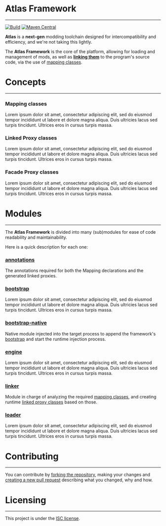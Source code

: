 # Atlas Framework
___

[![Build][badge-github-ci]][project-gradle-ci]
[![Maven Central][badge-mvnc]][project-mvnc]

**Atlas** is a **next-gen** modding toolchain designed for 
intercompatibility and efficiency, and we're not taking this lightly.

The **Atlas Framework** is the core of the platform, allowing for loading and 
management of mods, as well as **[linking them](#linkermodule-linker)** to the program's 
source code, via the use of [mapping classes](#mapping-classes).

# Concepts
___

### Mapping classes

Lorem ipsum dolor sit amet, consectetur adipiscing elit, sed do eiusmod tempor
incididunt ut labore et dolore magna aliqua. Duis ultricies lacus sed turpis
tincidunt. Ultrices eros in cursus turpis massa.

### Linked Proxy classes

Lorem ipsum dolor sit amet, consectetur adipiscing elit, sed do eiusmod tempor
incididunt ut labore et dolore magna aliqua. Duis ultricies lacus sed turpis
tincidunt. Ultrices eros in cursus turpis massa.

### Facade Proxy classes

Lorem ipsum dolor sit amet, consectetur adipiscing elit, sed do eiusmod tempor
incididunt ut labore et dolore magna aliqua. Duis ultricies lacus sed turpis
tincidunt. Ultrices eros in cursus turpis massa.

# Modules
___

The **Atlas Framework** is divided into many (sub)modules for ease of 
code readability and maintainability.

Here is a quick description for each one:

### [annotations][module-annotations]

The annotations required for both the Mapping declarations and the generated
linked proxies.

### [bootstrap][module-bootstrap]

Lorem ipsum dolor sit amet, consectetur adipiscing elit, sed do eiusmod tempor
incididunt ut labore et dolore magna aliqua. Duis ultricies lacus sed turpis
tincidunt. Ultrices eros in cursus turpis massa.

### [bootstrap-native][module-bootstrap-native]

Native module injected into the target process to append the framework's
[bootstrap](#bootstrapmodule-bootstrap) and start the runtime injection process.

### [engine][module-engine]

Lorem ipsum dolor sit amet, consectetur adipiscing elit, sed do eiusmod tempor 
incididunt ut labore et dolore magna aliqua. Duis ultricies lacus sed turpis 
tincidunt. Ultrices eros in cursus turpis massa.

### [linker][module-linker]

Module in charge of analyzing the required [mapping classes](#mapping-classes),
and creating runtime [linked proxy classes](#linked-proxy-classes) based on those.

### [loader][module-loader]

Lorem ipsum dolor sit amet, consectetur adipiscing elit, sed do eiusmod tempor
incididunt ut labore et dolore magna aliqua. Duis ultricies lacus sed turpis
tincidunt. Ultrices eros in cursus turpis massa.

# Contributing
___

You can contribute by [forking the repository][fork], making your changes and 
[creating a new pull request][new-pr] describing what you changed, why and how.

# Licensing
___

This project is under the [ISC license][project-license].

<!-- Links -->

[jvm]: https://adoptium.net "adoptium website"

[kotlin]: https://kotlinlang.org "kotlin website"

[rust]: https://rust-lang.org "rust website"

[mvnc]: https://repo1.maven.org/maven2/ "maven central website"

<!-- Module Links -->

[module-annotations]: https://github.com/stardust-enterprises/atlas-framework/tree/trunk/annotations "annotations module link"

[module-bootstrap]: https://github.com/stardust-enterprises/atlas-framework/tree/trunk/bootstrap "bootstrap module link"

[module-bootstrap-native]: https://github.com/stardust-enterprises/atlas-framework/tree/trunk/bootstrap-native "bootstrap-native module link"

[module-engine]: https://github.com/stardust-enterprises/atlas-framework/tree/trunk/engine "engine module link"

[module-linker]: https://github.com/stardust-enterprises/atlas-framework/tree/trunk/linker "linker module link"

[module-loader]: https://github.com/stardust-enterprises/atlas-framework/tree/trunk/loader "loader module link"

<!-- Project Links -->

[project-url]: https://github.com/stardust-enterprises/atlas-framework "project github repository"

[fork]: https://github.com/stardust-enterprises/atlas-framework/fork "fork this repository"

[new-pr]: https://github.com/stardust-enterprises/atlas-framework/pulls/new "create a new pull request"

[new-issue]: https://github.com/stardust-enterprises/atlas-framework/issues/new "create a new issue"

[project-mvnc]: https://maven-badges.herokuapp.com/maven-central/fr.stardustenterprises/atlas-framework "maven central repository"

[project-gradle-ci]: https://github.com/stardust-enterprises/atlas-framework/actions/workflows/gradle-ci.yml "gradle ci workflow"

[project-license]: https://github.com/stardust-enterprises/atlas-framework/blob/trunk/LICENSE "LICENSE source file"

<!-- Badges -->

[badge-mvnc]: https://maven-badges.herokuapp.com/maven-central/fr.stardustenterprises/atlas-framework/badge.svg "maven central badge"

[badge-github-ci]: https://github.com/stardust-enterprises/atlas-framework/actions/workflows/build.yml/badge.svg?branch=trunk "github actions badge"
